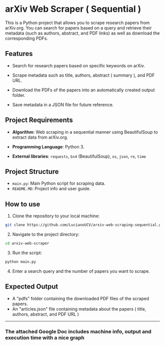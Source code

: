 # arXiv Web Scraper ( Sequential )
This is a Python project that allows you to scrape research papers from arXiv.org. You can search for papers based on a query and retrieve their metadata (such as authors, abstract, and PDF links) as well as download the corresponding PDFs.

## Features
* Search for research papers based on specific keywords on arXiv.

* Scrape metadata such as title, authors, abstract ( summary ), and PDF URL.

* Download the PDFs of the papers into an automatically created output folder.

* Save metadata in a JSON file for future reference.

## Project Requirements
* **Algorithm**: Web scraping in a sequential manner using BeautifulSoup to extract data from arXiv.org.

* **Programming Language**: Python 3.

* **External libraries**: `requests`, `bs4` (BeautifulSoup), `os`, `json`, `re`, `time`


## Project Structure
* `main.py`: Main Python script for scraping data.
* `README.MD`: Project info and user guide.


## How to use
1. Clone the repository to your local machine: <br>
```bash
git clone https://github.com/LucianoUCV/arxiv-web-scraping-sequential.git
```
2. Navigate to the project directory: <br>
```bash
cd arxiv-web-scraper
```

3. Run the script:<br>
```bash
python main.py
```
4. Enter a search query and the number of papers you want to scrape.

## Expected Output
* A "pdfs" folder containing the downloaded PDF files of the scraped papers.
* An "articles.json" file containing metadata about the papers ( title, authors, abstract, and PDF URL )

---

### The attached Google Doc includes machine info, output and execution time with a nice graph

